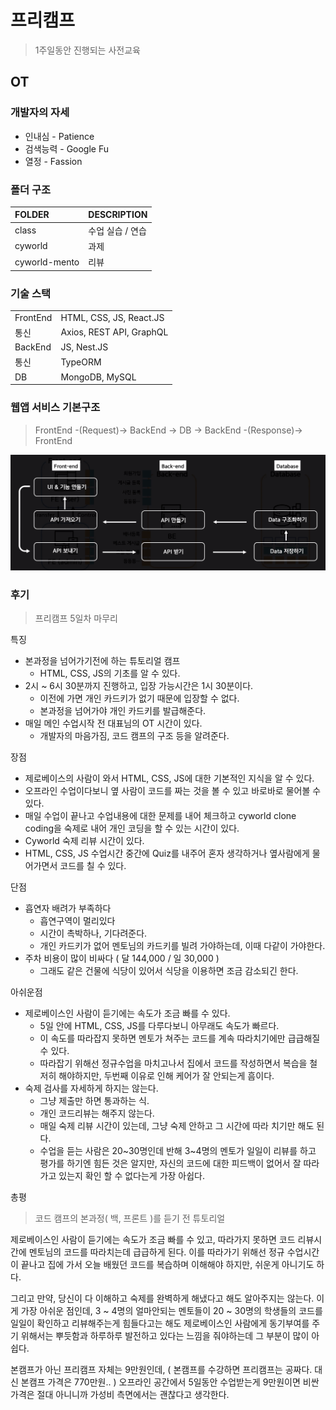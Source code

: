 # 프리캠프
> 1주일동안 진행되는 사전교육

## OT
### 개발자의 자세
* 인내심 - Patience
* 검색능력 - Google Fu
* 열정 - Fassion

### 폴더 구조
| FOLDER        | DESCRIPTION      |
| :------------ | :--------------- |
| class         | 수업 실습 / 연습 |
| cyworld       | 과제             |
| cyworld-mento | 리뷰             |

### 기술 스택
|          |                          |
| -------- | ------------------------ |
| FrontEnd | HTML, CSS, JS, React.JS  |
| 통신     | Axios, REST API, GraphQL |
| BackEnd  | JS, Nest.JS              |
| 통신     | TypeORM                  |
| DB       | MongoDB, MySQL           |

### 웹앱 서비스 기본구조
> FrontEnd -(Request)-> BackEnd -> DB -> BackEnd -(Response)-> FrontEnd

![](./pictures/WebAppServiceFrame.png)

### 후기
> 프리캠프 5일차 마무리

특징
* 본과정을 넘어가기전에 하는 튜토리얼 캠프
    * HTML, CSS, JS의 기초를 알 수 있다.
* 2시 ~ 6시 30분까지 진행하고, 입장 가능시간은 1시 30분이다.
    * 이전에 가면 개인 카드키가 없기 때문에 입장할 수 없다.
    * 본과정을 넘어가야 개인 카드키를 발급해준다.
* 매일 메인 수업시작 전 대표님의 OT 시간이 있다.
    * 개발자의 마음가짐, 코드 캠프의 구조 등을 알려준다.

장점
* 제로베이스의 사람이 와서 HTML, CSS, JS에 대한 기본적인 지식을 알 수 있다.
* 오프라인 수업이다보니 옆 사람이 코드를 짜는 것을 볼 수 있고 바로바로 물어볼 수 있다.
* 매일 수업이 끝나고 수업내용에 대한 문제를 내어 체크하고 cyworld clone coding을 숙제로 내어 개인 코딩을 할 수 있는 시간이 있다.
* Cyworld 숙제 리뷰 시간이 있다.
* HTML, CSS, JS 수업시간 중간에 Quiz를 내주어 혼자 생각하거나 옆사람에게 물어가면서 코드를 칠 수 있다.

단점
* 흡연자 배려가 부족하다
    * 흡연구역이 멀리있다
    * 시간이 촉박하나, 기다려준다.
    * 개인 카드키가 없어 멘토님의 카드키를 빌려 가야하는데, 
    이때 다같이 가야한다.
* 주차 비용이 많이 비싸다 ( 달 144,000 / 일 30,000 )
    * 그래도 같은 건물에 식당이 있어서 식당을 이용하면 조금 감소되긴 한다.

아쉬운점
* 제로베이스인 사람이 듣기에는 속도가 조금 빠를 수 있다.
    * 5일 안에 HTML, CSS, JS를 다루다보니 아무래도 속도가 빠르다. 
    * 이 속도를 따라잡지 못하면 멘토가 쳐주는 코드를 계속 따라치기에만 급급해질 수 있다.
    * 따라잡기 위해선 정규수업을 마치고나서 집에서 코드를 작성하면서 복습을 철저히 해야하지만, 두번째 이유로 인해 케어가 잘 안되는게 흠이다.
* 숙제 검사를 자세하게 하지는 않는다.
    * 그냥 제출만 하면 통과하는 식.
    * 개인 코드리뷰는 해주지 않는다.
    * 매일 숙제 리뷰 시간이 있는데, 그냥 숙제 안하고 그 시간에 따라 치기만 해도 된다.
    * 수업을 듣는 사람은 20~30명인데 반해 3~4명의 멘토가 일일이 리뷰를 하고 평가를 하기엔 힘든 것은 알지만, 자신의 코드에 대한 피드백이 없어서 잘 따라가고 있는지 확인 할 수 없다는게 가장 아쉽다.

총평
> 코드 캠프의 본과정( 백, 프론트 )를 듣기 전 튜토리얼

 제로베이스인 사람이 듣기에는 속도가 조금 빠를 수 있고, 따라가지 못하면 코드 리뷰시간에 멘토님의 코드를 따라치는데 급급하게 된다. 이를 따라가기 위해선 정규 수업시간이 끝나고 집에 가서 오늘 배웠던 코드를 복습하며 이해해야 하지만, 쉬운게 아니기도 하다. 

 그리고 만약, 당신이 다 이해하고 숙제를 완벽하게 해냈다고 해도 알아주지는 않는다. 이게 가장 아쉬운 점인데, 3 ~ 4명의 얼마안되는 멘토들이 20 ~ 30명의 학생들의 코드를 일일이 확인하고 리뷰해주는게 힘들다고는 해도 제로베이스인 사람에게 동기부여를 주기 위해서는 뿌듯함과 하루하루 발전하고 있다는 느낌을 줘야하는데 그 부분이 많이 아쉽다.

 본캠프가 아닌 프리캠프 자체는 9만원인데, ( 본캠프를 수강하면 프리캠프는 공짜다. 대신 본캠프 가격은 770만원.. ) 오프라인 공간에서 5일동안 수업받는게 9만원이면 비싼 가격은 절대 아니니까 가성비 측면에서는 괜찮다고 생각한다.